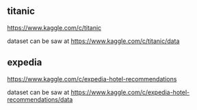 titanic
------
https://www.kaggle.com/c/titanic

dataset can be saw at https://www.kaggle.com/c/titanic/data

expedia
------
https://www.kaggle.com/c/expedia-hotel-recommendations

dataset can be saw at https://www.kaggle.com/c/expedia-hotel-recommendations/data
